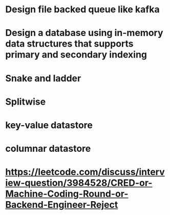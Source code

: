 # Design file backed queue like kafka
# Design a database using in-memory data structures that supports primary and secondary indexing
# Snake and ladder
# Splitwise
# key-value datastore
# columnar datastore
# https://leetcode.com/discuss/interview-question/3984528/CRED-or-Machine-Coding-Round-or-Backend-Engineer-Reject

